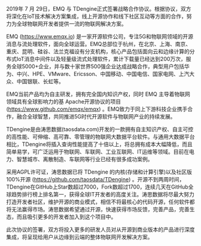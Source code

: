 2019年 7 月 29日，EMQ 与 TDengine正式签署战略合作协议。根据协议，双方将深化在IoT技术解决方案集成，线上开源协作和线下社区互动等方面的合作，努力为全球物联网开发者提供一流的物联网解决方案。

EMQ (https://www.emqx.io) 是一家开源软件公司，专注5G和物联网领域的开源消息与流处理软件，面向全球运营。EMQ总部位于杭州，在北京、上海、南京、重庆、昆明、硅谷、法兰克福设有分支机构，核心产品包括面向云和边缘计算的分布式IoT消息中间件以及轻量级流式处理软件，累计下载量已经达到200万次，服务全球5000+企业，并与数十家世界500强企业达成战略合作，典型用户包括华为、中兴、HPE、VMware、Ericsson、中国移动、中国电信、国家电网、上汽大众、中国银联、长虹等。

EMQ当前产品均为自主研发，拥有完全国内知识产权，同时 EMQ 主导着物联网领域具有全球影响力的基 Apache开源协议的项目 (https://www.github.com/emqx/emqx) 。EMQ致力于同上下游科技企业携手合作，融合全球智慧，共同推进5G时代开源软件与物联网产业的持续发展。

TDengine是由涛思数据(taosdata.com)开发的一款拥有自主知识产权、自主可控的高性能、可伸缩、高可靠、零管理的物联网大数据平台软件。与通用大数据平台相比，TDengine将插入查询性能提高了十倍以上，将总拥有成本大幅降低，而且简单易学，可广泛运用于物联网、车联网、工业互联网、IT运维等领域。目前在电力、智慧城市、离散制造、车联网等行业已经有很多成功案例。

采用AGPL许可证，涛思数据已将 TDengine 的内核(存储和计算引擎)以及社区版100%开源 (https://github.com/taosdata/TDengine) 。开源不到两周时间，TDengine在GitHub上Star数超过7000，Fork数超过1700，连续几天在GitHub全球趋势排行榜上排名第一，获得全球IT开发者的高度关注。涛思数据将尽最大努力打造开发者社区，维护开源的商业模式，相信不将最核心的代码开源，任何软件都将无法赢得市场。涛思数据希望通过开源，快速获得市场反馈，完善产品，完善生态，而且吸引更多的开发者加入到这个项目中。

此次协议的签署，双方将投入更多的研发人员对从开源到商业版本的产品进行深度集成，将呈现给用户从边缘到云端的整体物联网开发解决方案。
